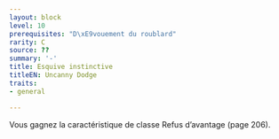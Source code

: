 ```yaml
---
layout: block
level: 10
prerequisites: "D\xE9vouement du roublard"
rarity: C
source: ??
summary: '-'
title: Esquive instinctive
titleEN: Uncanny Dodge
traits:
- general

---
```


<p>Vous gagnez la caractéristique de classe Refus d’avantage (page 206).</p>